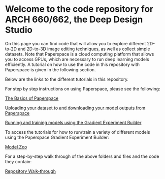 # Welcome to the code repository for ARCH 660/662, the Deep Design Studio
On this page you can find code that will allow you to explore different 2D-to-2D and 2D-to-3D image editing techniques, as well as collect simple datasets. Note that Paperspace is a cloud computing platform that allows you to access GPUs, which are necessary to run deep learning models efficiently. A tutorial on how to use the code in this repository with Paperspace is given in the following section.

Below are the links to the different tutorials in this repository. 

For step by step instructions on using Paperspace, please see the following:

[The Basics of Paperspace](paperspace_tutorials/Paperspace_basics.md)

[Uploading your dataset to and downloading your model outputs from Paperspace](paperspace_tutorials/Paperspace_uploadingdata.md)

[Running and training models using the Gradient Experiment Builder](paperspace_tutorials/Paperspace_usingExpBuilder.md)

To access the tutorials for how to run/train a variety of different models using the Paperspace Gradient Experiment Builder:

[Model Zoo](paperspace_tutorials/model_zoo.md)

For a step-by-step walk through of the above folders and files and the code they contain:

[Repository Walk-through](repowalkthrough.md)





